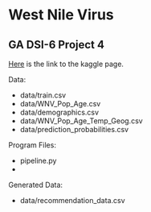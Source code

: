 # West Nile Virus
## GA DSI-6 Project 4

[Here](https://www.kaggle.com/c/predict-west-nile-virus) is the link to the kaggle page.

Data:
- data/train.csv
- data/WNV_Pop_Age.csv
- data/demographics.csv
- data/WNV_Pop_Age_Temp_Geog.csv
- data/prediction_probabilities.csv


Program Files:
- pipeline.py
- 

Generated Data:
- data/recommendation_data.csv

